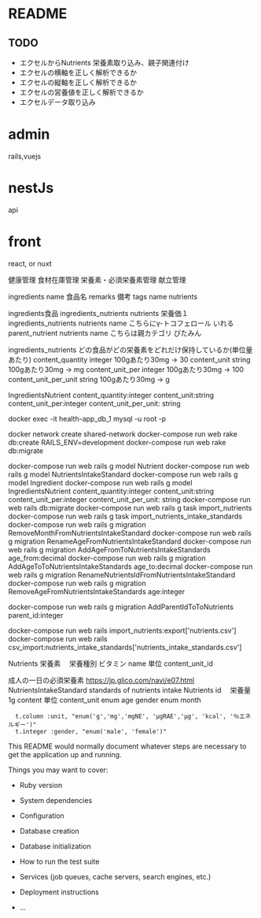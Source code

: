 # README

## TODO
* エクセルからNutrients 栄養素取り込み、親子関連付け
* エクセルの横軸を正しく解析できるか
* エクセルの縦軸を正しく解析できるか
* エクセルの営養値を正しく解析できるか
* エクセルデータ取り込み







# admin
rails,vuejs
# nestJs
api

# front
react, or nuxt

健康管理
食材在庫管理
栄養素・必須栄養素管理
献立管理

ingredients
  name 食品名
  remarks 備考
tags
  name
nutrients


ingredients食品
  ingredients_nutrients
    nutrients
      栄養価１
  ingredients_nutrients
    nutrients
      name こちらにγ-トコフェロール いれる
      parent_nutrient 
        nutrients
          name こちらは親カテゴリ びたみん




ingredients_nutrients
  どの食品がどの栄養素をどれだけ保持しているか(単位量あたり)
  content_quantity     integer  100gあたり30mg -> 30
  content_unit         string   100gあたり30mg -> mg
  content_unit_per     integer  100gあたり30mg  ->  100
  content_unit_per_unit string  100gあたり30mg  ->   g

IngredientsNutrient content_quantity:integer content_unit:string  content_unit_per:integer content_unit_per_unit: string 

 docker exec -it health-app_db_1 mysql -u root -p

docker network create shared-network
docker-compose run web rake db:create RAILS_ENV=development
docker-compose run web rake db:migrate

docker-compose run web rails g model Nutrient
docker-compose run web rails g model NutrientsIntakeStandard
docker-compose run web rails g model Ingredient
docker-compose run web rails g model IngredientsNutrient content_quantity:integer content_unit:string  content_unit_per:integer content_unit_per_unit: string 
docker-compose run web rails db:migrate
docker-compose run web rails g task import_nutrients
docker-compose run web rails g task import_nutrients_intake_standards
docker-compose run web rails g migration RemoveMonthFromNutrientsIntakeStandard
docker-compose run web rails g migration RenameAgeFromNutrientsIntakeStandard
docker-compose run web rails g migration AddAgeFromToNutrientsIntakeStandards age_from:decimal
docker-compose run web rails g migration AddAgeToToNutrientsIntakeStandards age_to:decimal
docker-compose run web rails g migration RenameNutrientsIdFromNutrientsIntakeStandard
docker-compose run web rails g migration RemoveAgeFromNutrientsIntakeStandards age:integer


docker-compose run web rails g migration AddParentIdToToNutrients parent_id:integer

docker-compose run web rails import_nutrients:export['nutrients.csv']
docker-compose run web rails csv_import:nutrients_intake_standards['nutrients_intake_standards.csv']





Nutrients 栄養素
　栄養種別 ビタミン name
  単位 content_unit_id


成人の一日の必須栄養素
https://jp.glico.com/navi/e07.html
NutrientsIntakeStandard
 standards of nutrients intake
  Nutrients id
　栄養量 1g content
  単位 content_unit enum
  age
  gender enum
  month

      t.column :unit, "enum('g','mg','mgNE', 'μgRAE','μg', 'kcal', '％エネルギー')"
      t.integer :gender, "enum('male', 'female')"



This README would normally document whatever steps are necessary to get the
application up and running.

Things you may want to cover:

* Ruby version

* System dependencies

* Configuration

* Database creation

* Database initialization

* How to run the test suite

* Services (job queues, cache servers, search engines, etc.)

* Deployment instructions

* ...
